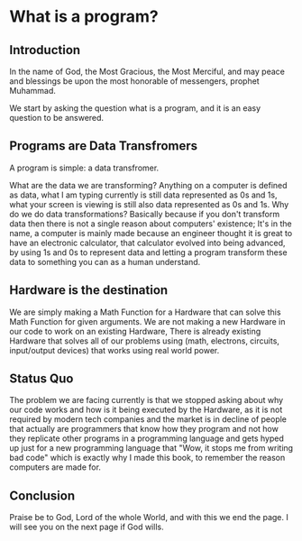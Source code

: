 # What is a program?

## Introduction

In the name of God, the Most Gracious, the Most Merciful, and may peace and blessings be upon the most honorable of messengers, prophet Muhammad.

We start by asking the question what is a program, and it is an easy question to be answered.

## Programs are Data Transfromers

A program is simple: a data transfromer.

What are the data we are transforming? Anything on a computer is defined as data, what I am typing currently is still data represented as 0s and 1s, what your screen is viewing is still also data represented as 0s and 1s.
Why do we do data transformations? Basically because if you don't transform data then there is not a single reason about computers' existence;
It's in the name, a computer is mainly made because an engineer thought it is great to have an electronic calculator, that calculator evolved into being advanced, by using 1s and 0s to represent data and letting a program transform these data to something you can as a human understand.

## Hardware is the destination

We are simply making a Math Function for a Hardware that can solve this Math Function for given arguments.
We are not making a new Hardware in our code to work on an existing Hardware, There is already existing Hardware that solves all of our problems using (math, electrons, circuits, input/output devices) that works using real world power.

## Status Quo

The problem we are facing currently is that we stopped asking about why our code works and how is it being executed by the Hardware, as it is not required by modern tech companies and the market is in decline of people that actually are programmers that know how they program and not how they replicate other programs in a programming language and gets hyped up just for a new programming language that "Wow, it stops me from writing bad code" which is exactly why I made this book, to remember the reason computers are made for.

## Conclusion

Praise be to God, Lord of the whole World, and with this we end the page. I will see you on the next page if God wills.
